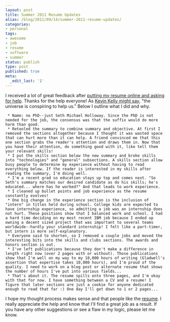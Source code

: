 ```yaml
---
layout: post
title: Summer 2011 Resume Updates
alias: /blog/2011/09/14/summer-2011-resume-updates/
categories:
- personal
tags:
- awesome
- job
- resume
- software
- summer
status: publish
type: post
published: true
meta:
  _edit_last: '1'
---
```

I received a lot of great feedback after <a title="Seth Holloway: Asking for feedback on summer 2011 resume" href="http://sethholloway.com/blog/2011/09/08/summer-2011-resume/">putting my resume online and asking for help</a>. Thanks for the help everyone! As <a title="NPR: Kevin Kelly reads his essay" href="http://www.npr.org/templates/story/story.php?storyId=18463814">Kevin Kelly might say</a>, "the universe is conspiring to help us." Below I outline what I did and why.

	 * Name: no PhD--just Seth Michael Holloway. Since the PhD is not needed for the job, the consensus was that the suffix would do more harm than good.
	 * Retooled the summary to combine summary and objective. At first I removed the sections altogether because I thought it was wasted space that can hurt more than it can help. A friend convinced me that this one section grabs the reader's attention and draws them in. Now that you have their attention, do something good with it, like tell them your relevant skills!
	 * I put the skills section below the new summary and broke skills into "technologies" and "general" subsections. A skills section allow busy people to determine my experience without having to read everything below. If the reader is interested in my skills after reading the summary, I'm doing well.
	 * I'm a recent grad so education stays up top and comes next. "So Seth's summary matches our desired candidate as do his skills; he's educated... where has he worked?" And that leads to work experience.
	 * I cleaned up bullet points and job experience as the resume constantly evolves!
	 * One big change in the experience section is the inclusion of "intern" in titles held during school. College kids are expected to have internship experience, so admitting a job was an internship does not hurt. These positions show that I balanced work and school. I had a hard time deciding on my most recent IBM job because I ended up owning a decent sized project that was important to several teams worldwide--hardly your standard internship! I felt like a part-timer, but intern is more self-explanatory.
	 * Everyone said to shorten, so I removed a couple jobs and moved the interesting bits into the skills and clubs sections. The awards and honors section is out.
	 * I've left publications because they don't make a difference in length right now (over 2 pages with or without). Those publications show that I'm well on my way to my 10,000 hours of writing (Gladwell's assertion that expertise takes 10,000 hours), and I'm proud of the quality. I need to work on a blog post or alternate resume that shows the number of hours I've put into various fields...
	 * That's about it. The resume spills onto three pages, and I'm okay with that for now. I have something between a CV and a resume! I figure that later sections are just a cookie for anyone dedicated enough to read that far :) One day I'll get down to 1 or 2 pages...

<div>I hope my thought process makes sense and that people like the <a title="Seth Holloway's awesome resume" href="http://sethholloway.com/resume.html">resume</a>. I really appreciate the help and know that I'll find a great job as a result. If you have any other suggestions or see a flaw in my logic, please let me know.</div>
